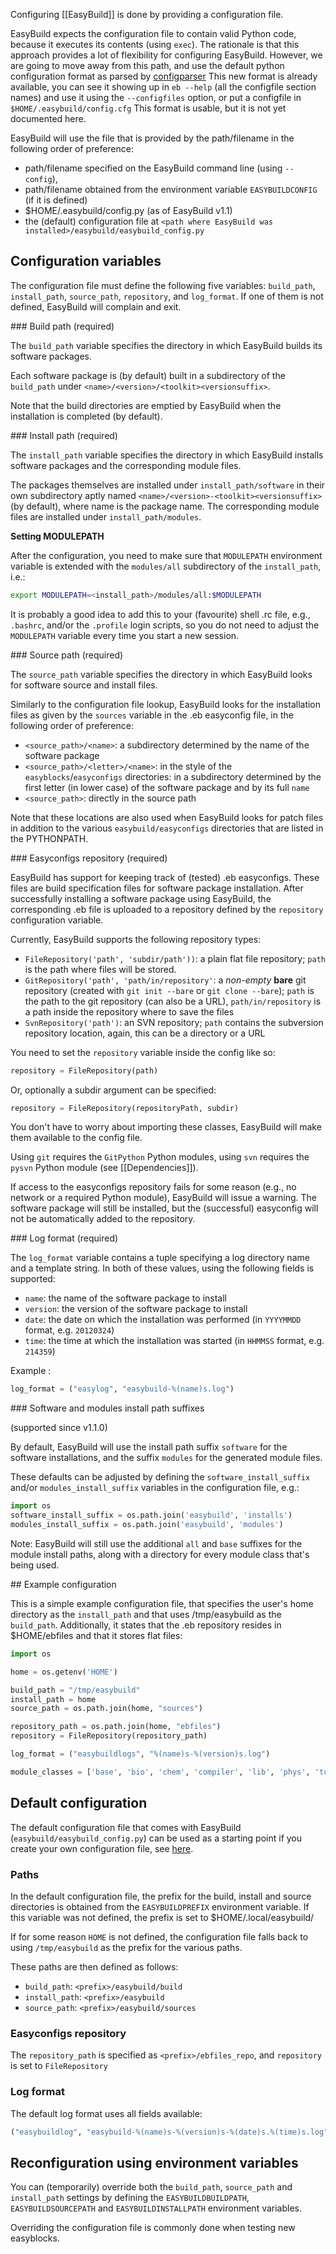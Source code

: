 Configuring [[EasyBuild]] is done by providing a configuration file.

EasyBuild expects the configuration file to contain valid Python code, because it executes its contents (using `exec`).
The rationale is that this approach provides a lot of flexibility for configuring EasyBuild. However,
we are going to move away from this path, and use the default python configuration format as parsed by [configparser](http://docs.python.org/2/library/configparser.html)
This new format is already available, you can see it showing up in `eb --help` (all the configfile section names) and use it using the `--configfiles` option, or put a configfile in `$HOME/.easybuild/config.cfg` 
This format is usable, but it is not yet documented here.

EasyBuild will use the file that is provided by the path/filename in the following order of preference:

* path/filename specified on the EasyBuild command line (using `--config`),
* path/filename obtained from the environment variable `EASYBUILDCONFIG` (if it is defined)
* $HOME/.easybuild/config.py (as of EasyBuild v1.1)
* the (default) configuration file at `<path where EasyBuild was installed>/easybuild/easybuild_config.py`


## Configuration variables

The configuration file must define the following five variables: `build_path`, `install_path`, `source_path`, `repository`, and `log_format`.
If one of them is not defined, EasyBuild will complain and exit.


<a name="wiki-build_path">
### Build path (required)

The `build_path` variable specifies the directory in which EasyBuild builds its software packages.

Each software package is (by default) built in a subdirectory of the `build_path` under `<name>/<version>/<toolkit><versionsuffix>`.

Note that the build directories are emptied by EasyBuild when the installation is completed (by default).


<a name="wiki-install_path">
### Install path (required)

The `install_path` variable specifies the directory in which EasyBuild installs software packages and the corresponding module files.

The packages themselves are installed under `install_path/software` in their own subdirectory aptly named `<name>/<version>-<toolkit><versionsuffix>`
(by default), where name is the package name. The corresponding module files are installed under `install_path/modules`.

**Setting MODULEPATH**

After the configuration, you need to make sure that `MODULEPATH` environment variable is extended with the `modules/all` subdirectory of the `install_path`, i.e.:

```bash
export MODULEPATH=<install_path>/modules/all:$MODULEPATH
```

It is probably a good idea to add this to your (favourite) shell .rc file, e.g.,  `.bashrc`, and/or the `.profile` login scripts,
so you do not need to adjust the `MODULEPATH` variable every time you start a new session.


<a name="wiki-source_path">
### Source path (required)

The `source_path` variable specifies the directory in which EasyBuild looks for software source and install files.

Similarly to the configuration file lookup, EasyBuild looks for the installation files as given by the `sources` variable
in the .eb easyconfig file, in the following order of preference:

* `<source_path>/<name>`: a subdirectory determined by the name of the software package
* `<source_path>/<letter>/<name>`: in the style of the `easyblocks`/`easyconfigs` directories:
  in a subdirectory determined by the first letter (in lower case) of the software package and by its full `name`
* `<source_path>`: directly in the source path

Note that these locations are also used when EasyBuild looks for patch files in addition to the various `easybuild/easyconfigs`
directories that are listed in the PYTHONPATH.


<a name="wiki-repository">
### Easyconfigs repository (required)

EasyBuild has support for keeping track of (tested) .eb easyconfigs. These files are build specification files for software package installation.
After successfully installing a software package using EasyBuild, the corresponding .eb file is uploaded to a repository defined by the `repository` configuration variable.

Currently, EasyBuild supports the following repository types:

* `FileRepository('path', 'subdir/path'))`: a plain flat file repository; `path` is the path where files will be stored.
* `GitRepository('path', 'path/in/repository'`: a _non-empty_ **bare** git repository (created with `git init --bare` or `git clone --bare`);
   `path` is the path to the git repository (can also be a URL), `path/in/repository` is a path inside the repository where to save the files
* `SvnRepository('path')`: an SVN repository; `path` contains the subversion repository location, again, this can be a directory or a URL

You need to set the `repository` variable inside the config like so:
```python
repository = FileRepository(path)
```

Or, optionally a subdir argument can be specified:

```python
repository = FileRepository(repositoryPath, subdir)
```

You don't have to worry about importing these classes, EasyBuild will make them available to the config file.

Using `git` requires the `GitPython` Python modules, using `svn` requires the `pysvn` Python module (see [[Dependencies]]).

If access to the easyconfigs repository fails for some reason (e.g., no network or a required Python module), EasyBuild will
issue a warning. The software package will still be installed, but the (successful) easyconfig will not be automatically added to the repository.


<a name="wiki-log_format">
### Log format (required)

The `log_format` variable contains a tuple specifying a log directory name and a template string. In both of these values, using the following fields is supported:

* `name`: the name of the software package to install
* `version`: the version of the software package to install
* `date`: the date on which the installation was performed (in `YYYYMMDD` format, e.g. `20120324`)
* `time`: the time at which the installation was started (in `HHMMSS` format, e.g. `214359`)

Example :

```python
log_format = ("easylog", "easybuild-%(name)s.log")
```

<a name="wiki-install_suffixes">
### Software and modules install path suffixes

(supported since v1.1.0)

By default, EasyBuild will use the install path suffix `software` for the software installations, and the suffix `modules` for the generated module files.

These defaults can be adjusted by defining the `software_install_suffix` and/or `modules_install_suffix` variables in the configuration file, e.g.:

```python
import os
software_install_suffix = os.path.join('easybuild', 'installs')
modules_install_suffix = os.path.join('easybuild', 'modules')
```

Note: EasyBuild will still use the additional `all` and `base` suffixes for the module install paths, along with a directory for every module class that's being used.

<a name="wiki-example_config">
## Example configuration

This is a simple example configuration file, that specifies the user's home directory as the `install_path` and  that uses /tmp/easybuild as the `build_path`.
Additionally, it states that the .eb repository resides in $HOME/ebfiles and that it stores flat files:

```python
import os

home = os.getenv('HOME')

build_path = "/tmp/easybuild"
install_path = home
source_path = os.path.join(home, "sources")

repository_path = os.path.join(home, "ebfiles")
repository = FileRepository(repository_path)

log_format = ("easybuildlogs", "%(name)s-%(version)s.log")

module_classes = ['base', 'bio', 'chem', 'compiler', 'lib', 'phys', 'tools']
```


## Default configuration

The default configuration file that comes with EasyBuild (`easybuild/easybuild_config.py`) can be used as a starting point if you create your own configuration file,
see [here](https://github.com/hpcugent/easybuild-framework/tree/master/easybuild/easybuild_config.py).


### Paths

In the default configuration file, the prefix for the build, install and source directories is obtained from the `EASYBUILDPREFIX` environment variable.
If this variable was not defined, the prefix is set to $HOME/.local/easybuild/

If for some reason `HOME` is not defined, the configuration file falls back to using `/tmp/easybuild` as the prefix for the various paths.

These paths are then defined as follows:

* `build_path`: `<prefix>/easybuild/build`
* `install_path`: `<prefix>/easybuild`
* `source_path`: `<prefix>/easybuild/sources`


### Easyconfigs repository

The `repository_path` is specified as `<prefix>/ebfiles_repo`, and
`repository` is set to `FileRepository`


### Log format

The default log format uses all fields available:

```python
("easybuildlog", "easybuild-%(name)s-%(version)s-%(date)s.%(time)s.log")
```

## Reconfiguration using environment variables

You can (temporarily) override both the `build_path`, `source_path` and `install_path` settings by defining the `EASYBUILDBUILDPATH`,
`EASYBUILDSOURCEPATH` and `EASYBUILDINSTALLPATH` environment variables.

Overriding the configuration file is commonly done when testing new easyblocks.